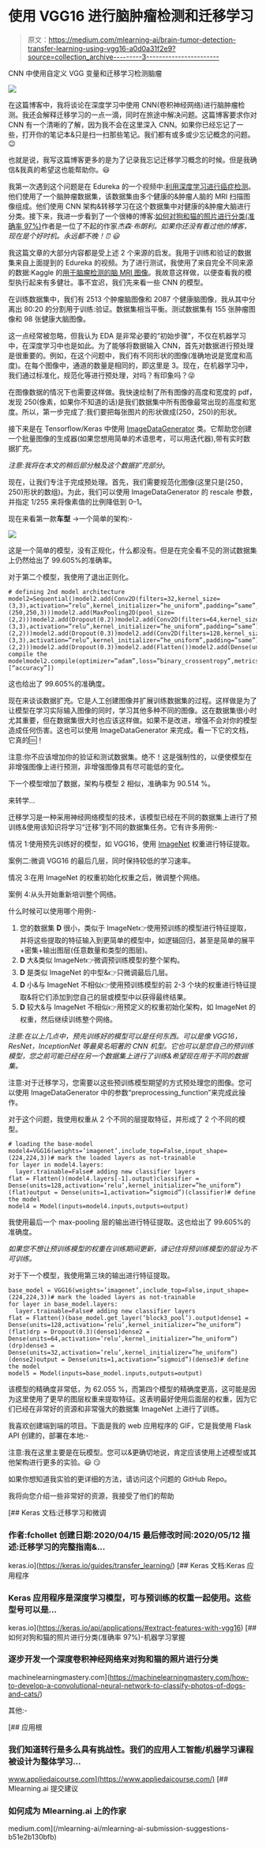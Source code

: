 # 使用 VGG16 进行脑肿瘤检测和迁移学习

> 原文：<https://medium.com/mlearning-ai/brain-tumor-detection-transfer-learning-using-vgg16-a0d0a31f2e9?source=collection_archive---------3----------------------->

CNN 中使用自定义 VGG 变量和迁移学习检测脑瘤

![](img/0aea286b184b26de22c2779869a4ece5.png)

在这篇博客中，我将谈论在深度学习中使用 CNN(卷积神经网络)进行脑肿瘤检测。我还会解释迁移学习的一点一滴，同时在旅途中解决问题。这篇博客要求你对 CNN 有一个清晰的了解，因为我不会在这里深入 CNN。如果你已经忘记了一些，打开你的笔记本&只是扫一扫那些笔记。我们都有或多或少忘记概念的问题。😉

也就是说，我写这篇博客更多的是为了记录我忘记迁移学习概念的时候。但是我确信&我真的希望这也能帮助你。😃

我第一次遇到这个问题是在 Edureka 的一个视频中:[利用深度学习进行癌症检测](https://www.youtube.com/watch?v=7MceDfpnP8k)。他们使用了一个脑肿瘤数据集，该数据集由多个健康的&肿瘤人脑的 MRI 扫描图像组成。他们使用 CNN 架构&转移学习在这个数据集中对健康的&肿瘤大脑进行分类。接下来，我进一步看到了一个很棒的博客:[如何对狗和猫的照片进行分类(准确率 97%)](https://machinelearningmastery.com/how-to-develop-a-convolutional-neural-network-to-classify-photos-of-dogs-and-cats/)作者是一位了不起的作家*杰森·布朗利。如果你还没有看过他的博客，现在是个好时机。永远都不晚！⏰ 😃*

我这篇文章的大部分内容都是受上述 2 个来源的启发。我用于训练和验证的数据集来自上面提到的 Edureka 的视频。为了进行测试，我使用了来自完全不同来源的数据:Kaggle 的[用于脑瘤检测的脑 MRI 图像](https://www.kaggle.com/navoneel/brain-mri-images-for-brain-tumor-detection)。我故意这样做，以便查看我的模型执行起来有多健壮。事不宜迟，我们先来看一些 CNN 的模型。

在训练数据集中，我们有 2513 个肿瘤脑图像和 2087 个健康脑图像，我从其中分离出 80:20 的分割用于训练:验证。数据集相当平衡。测试数据集有 155 张肿瘤图像和 98 张健康大脑图像。

这一点经常被忽略，但我认为 EDA 是非常必要的“初始步骤”，不仅在机器学习中，在深度学习中也是如此。为了能够将数据输入 CNN，首先对数据进行预处理是很重要的。例如，在这个问题中，我们有不同形状的图像(准确地说是宽度和高度)。在每个图像中，通道的数量是相同的，即这里是 3。现在，在机器学习中，我们通过标准化，规范化等进行预处理，对吗？有印象吗？😜

在图像数据的情况下也需要这样做。我快速绘制了所有图像的高度和宽度的 pdf，发现 250(像素，如果你不知道的话)是我们数据集中所有图像最常出现的高度和宽度。所以，第一步完成了:我们要把每张图片的形状做成(250，250)的形状。

接下来是在 Tensorflow/Keras 中使用 [ImageDataGenerator](https://www.tensorflow.org/api_docs/python/tf/keras/preprocessing/image/ImageDataGenerator) 类。它帮助您创建一个批量图像的生成器(如果您想用简单的术语思考，可以用迭代器),带有实时数据扩充。

*注意:我将在本文的稍后部分触及这个数据扩充部分*。

现在，让我们专注于完成预处理。首先，我们需要规范化图像(这里只是(250，250)形状的数组)。为此，我们可以使用 ImageDataGenerator 的 rescale 参数，并指定 1/255 来将像素值的比例降低到 0–1。

现在来看第一款**车型** →一个简单的架构:-

![](img/1e9874968576d06f452455c63982a639.png)

这是一个简单的模型，没有正规化，什么都没有。但是在完全看不见的测试数据集上仍然给出了 99.605%的准确率。

对于第二个模型，我使用了退出正则化。

```
# defining 2nd model architecture
model2=Sequential()model2.add(Conv2D(filters=32,kernel_size=(3,3),activation=”relu”,kernel_initializer=”he_uniform”,padding=”same”,input_shape=(250,250,3)))model2.add(MaxPooling2D(pool_size=(2,2)))model2.add(Dropout(0.2))model2.add(Conv2D(filters=64,kernel_size=(3,3),activation=”relu”,kernel_initializer=”he_uniform”,padding=”same”))model2.add(MaxPooling2D(pool_size=(2,2)))model2.add(Dropout(0.3))model2.add(Conv2D(filters=128,kernel_size=(3,3),activation=”relu”,kernel_initializer=”he_uniform”,padding=”same”))model2.add(MaxPooling2D(pool_size=(2,2)))model2.add(Dropout(0.3))model2.add(Flatten())model2.add(Dense(units=128,activation=”relu”,kernel_initializer=”he_uniform”))model2.add(Dense(units=1,activation=”sigmoid”))# compile the modelmodel2.compile(optimizer=”adam”,loss=”binary_crossentropy”,metrics=[“accuracy”])
```

这也给出了 99.605%的准确度。

现在来谈谈数据扩充。它是人工创建图像并扩展训练数据集的过程。这样做是为了让模型在学习实际输入图像的同时，学习其他多种不同的图像。这在数据集很小时尤其重要，但在数据集很大时也应该这样做。如果不是改进，增强不会对你的模型造成任何伤害。这也可以使用 ImageDataGenerator 来完成。看一下它的文档，它真的🆒！

注意:你不应该增加你的验证和测试数据集。绝不！这是强制性的，以便使模型在非增强图像上进行预测，非增强图像具有尽可能低的变化。

下一个模型增加了数据，架构与模型 2 相似，准确率为 90.514 %。

来转学…

迁移学习是一种采用神经网络模型的技术，该模型已经在不同的数据集上进行了预训练&使用该知识将学习“迁移”到不同的数据集任务。它有许多用例:-

情况 1:使用预先训练好的模型，如 VGG16，使用 [ImageNet](https://en.wikipedia.org/wiki/ImageNet) 权重进行特征提取。

案例二:微调 VGG16 的最后几层，同时保持较低的学习速率。

情况 3:在用 ImageNet 的权重初始化权重之后，微调整个网络。

案例 4:从头开始重新培训整个网络。

什么时候可以使用哪个用例:-

1.  您的数据集 **D** 很小，类似于 ImageNet👉使用预训练的模型进行特征提取，并将这些提取的特征输入到更简单的模型中，如逻辑回归，甚至是简单的展平+密集+输出图层(任意数量和类型的图层)。
2.  **D** 大&类似 ImageNet👉微调预训练模型的整个架构。
3.  **D** 是类似 ImageNet 的中型&👉只微调最后几层。
4.  **D** 小&与 ImageNet 不相似👉使用预训练模型的前 2-3 个块的权重进行特征提取&将它们添加到您自己的层或模型中以获得最终结果。
5.  **D** 较大&与 ImageNet 不相似👉用预定义的权重初始化架构，如 ImageNet 的权重，然后继续训练整个网络。

*注意:在以上几点中，预先训练好的模型可以是任何东西。可以是像 VGG16，ResNet，InceptionNet 等最臭名昭著的 CNN 机型。它也可以是您自己的预训练模型，您之前可能已经在另一个数据集上进行了训练&希望现在用于不同的数据集。*

注意:对于迁移学习，您需要以这些预训练模型期望的方式预处理您的图像。您可以使用 ImageDataGenerator 中的参数“preprocessing_function”来完成此操作。

对于这个问题，我使用权重从 2 个不同的层提取特征，并形成了 2 个不同的模型。

```
# loading the base-model
model4=VGG16(weights=’imagenet’,include_top=False,input_shape=(224,224,3))# mark the loaded layers as not-trainable
for layer in model4.layers:
  layer.trainable=False# adding new classifier layers
flat = Flatten()(model4.layers[-1].output)classifier = Dense(units=128,activation=’relu’,kernel_initializer=”he_uniform”)(flat)output = Dense(units=1,activation=”sigmoid”)(classifier)# define the model
model4 = Model(inputs=model4.inputs,outputs=output)
```

我使用最后一个 max-pooling 层的输出进行特征提取。这也给出了 99.605%的准确度。

*如果您不想让预训练模型的权重在训练期间更新，请记住将预训练模型的层设为不可训练。*

对于下一个模型，我使用第三块的输出进行特征提取。

```
base_model = VGG16(weights=’imagenet’,include_top=False,input_shape=(224,224,3))# mark the loaded layers as not-trainable
for layer in base_model.layers:
  layer.trainable=False# adding new classifier layers
flat = Flatten()(base_model.get_layer(‘block3_pool’).output)dense1 = Dense(units=128,activation=’relu’,kernel_initializer=”he_uniform”)(flat)drp = Dropout(0.3)(dense1)dense2 = Dense(units=64,activation=’relu’,kernel_initializer=”he_uniform”)(drp)dense3 = Dense(units=32,activation=’relu’,kernel_initializer=”he_uniform”)(dense2)output = Dense(units=1,activation=”sigmoid”)(dense3)# define the model
model5 = Model(inputs=base_model.inputs,outputs=output)
```

该模型的精确度非常低，为 62.055 %，而第四个模型的精确度更高，这可能是因为这里使用了更早的图层权重来提取特征。这表明最好使用后面层的权重，因为它们已经在非常好的资源和非常强大的数据集 ImageNet 上进行了训练。

我喜欢创建端到端的项目。下面是我的 web 应用程序的 GIF，它是我使用 Flask API 创建的，部署在本地:-

注意:我在这里主要是在玩模型。您可以&更确切地说，肯定应该使用上述模型或其他架构进行更多的实验。😃 😏

如果你想知道我实验的更详细的方法，请访问这个问题的 GitHub Repo。

我将向您介绍一些非常好的资源，我接受了他们的帮助

[](https://keras.io/guides/transfer_learning/) [## Keras 文档:迁移学习和微调

### 作者:fchollet 创建日期:2020/04/15 最后修改时间:2020/05/12 描述:迁移学习的完整指南&…

keras.io](https://keras.io/guides/transfer_learning/) [](https://keras.io/api/applications/#extract-features-with-vgg16) [## Keras 文档:Keras 应用程序

### Keras 应用程序是深度学习模型，可与预训练的权重一起使用。这些型号可以是…

keras.io](https://keras.io/api/applications/#extract-features-with-vgg16) [](https://machinelearningmastery.com/how-to-develop-a-convolutional-neural-network-to-classify-photos-of-dogs-and-cats/) [## 如何对狗和猫的照片进行分类(准确率 97%)-机器学习掌握

### 逐步开发一个深度卷积神经网络来对狗和猫的照片进行分类

machinelearningmastery.com](https://machinelearningmastery.com/how-to-develop-a-convolutional-neural-network-to-classify-photos-of-dogs-and-cats/) 

其他:-

[](https://www.appliedaicourse.com/) [## 应用根

### 我们知道转行是多么具有挑战性。我们的应用人工智能/机器学习课程被设计为整体学习…

www.appliedaicourse.com](https://www.appliedaicourse.com/) [](/mlearning-ai/mlearning-ai-submission-suggestions-b51e2b130bfb) [## Mlearning.ai 提交建议

### 如何成为 Mlearning.ai 上的作家

medium.com](/mlearning-ai/mlearning-ai-submission-suggestions-b51e2b130bfb)